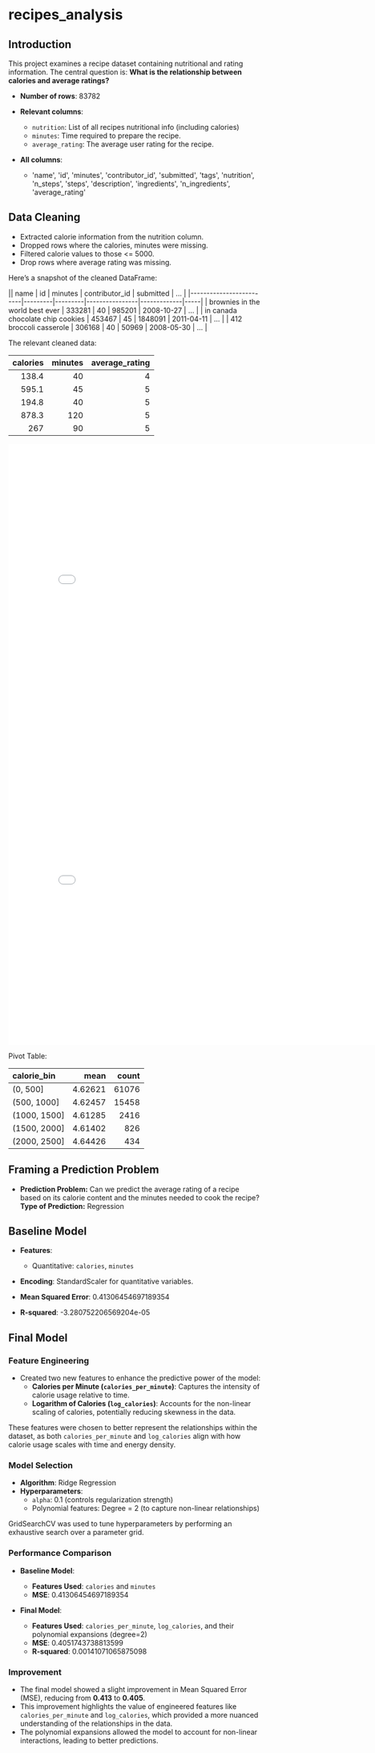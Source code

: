 # recipes_analysis
## Introduction
This project examines a recipe dataset containing nutritional and rating information. 
The central question is: **What is the relationship between calories and average ratings?**

- **Number of rows**: 83782  
- **Relevant columns**:  
  - `nutrition`: List of all recipes nutritional info (including calories)
  - `minutes`: Time required to prepare the recipe.  
  - `average_rating`: The average user rating for the recipe.

- **All columns**:  
  - 'name', 'id', 'minutes', 'contributor_id', 'submitted', 'tags',
       'nutrition', 'n_steps', 'steps', 'description', 'ingredients',
       'n_ingredients', 'average_rating'
       
## Data Cleaning
- Extracted calorie information from the nutrition column.
- Dropped rows where the calories, minutes were missing.
- Filtered  calorie values  to those <= 5000.
- Drop rows where average rating was missing.

Here’s a snapshot of the cleaned DataFrame:

|| name                    | id      | minutes | contributor_id | submitted   | ... |
|-------------------------|---------|---------|----------------|-------------|-----|
| brownies in the world best ever | 333281  | 40      | 985201         | 2008-10-27  | ... |
| in canada chocolate chip cookies | 453467  | 45      | 1848091        | 2011-04-11  | ... |
| 412 broccoli casserole   | 306168  | 40      | 50969          | 2008-05-30  | ... |

The relevant cleaned data:

|   calories |   minutes |   average_rating |
|-----------:|----------:|-----------------:|
|      138.4 |        40 |                4 |
|      595.1 |        45 |                5 |
|      194.8 |        40 |                5 |
|      878.3 |       120 |                5 |
|      267   |        90 |                5 |

<iframe
  src="dist_cals_plot.html"
  width="800"
  height="600"
  frameborder="0"
></iframe>

<iframe
  src="scatter_plot.html"
  width="800"
  height="600"
  frameborder="0"
></iframe>

Pivot Table:

| calorie_bin   |    mean |   count |
|:--------------|--------:|--------:|
| (0, 500]      | 4.62621 |   61076 |
| (500, 1000]   | 4.62457 |   15458 |
| (1000, 1500]  | 4.61285 |    2416 |
| (1500, 2000]  | 4.61402 |     826 |
| (2000, 2500]  | 4.64426 |     434 |

## Framing a Prediction Problem

- **Prediction Problem:** Can we predict the average rating of a recipe based on its calorie content and the minutes needed to cook the recipe?
**Type of Prediction:** Regression

## Baseline Model
- **Features**:  
  - Quantitative: `calories`, `minutes`  
- **Encoding**: StandardScaler for quantitative variables.

- **Mean Squared Error**: 0.41306454697189354
- **R-squared**: -3.280752206569204e-05

## Final Model

### **Feature Engineering**
- Created two new features to enhance the predictive power of the model:
  - **Calories per Minute (`calories_per_minute`)**: Captures the intensity of calorie usage relative to time.
  - **Logarithm of Calories (`log_calories`)**: Accounts for the non-linear scaling of calories, potentially reducing skewness in the data.
  
These features were chosen to better represent the relationships within the dataset, as both `calories_per_minute` and `log_calories` align with how calorie usage scales with time and energy density.

### **Model Selection**
- **Algorithm**: Ridge Regression  
- **Hyperparameters**:  
  - `alpha`: 0.1 (controls regularization strength)  
  - Polynomial features: Degree = 2 (to capture non-linear relationships)  

GridSearchCV was used to tune hyperparameters by performing an exhaustive search over a parameter grid.

### **Performance Comparison**
- **Baseline Model**:
  - **Features Used**: `calories` and `minutes`  
  - **MSE**: 0.41306454697189354  

- **Final Model**:
  - **Features Used**: `calories_per_minute`, `log_calories`, and their polynomial expansions (degree=2)  
  - **MSE**: 0.4051743738813599
  - **R-squared**: 0.00141071065875098

### **Improvement**
- The final model showed a slight improvement in Mean Squared Error (MSE), reducing from **0.413** to **0.405**.  
- This improvement highlights the value of engineered features like `calories_per_minute` and `log_calories`, which provided a more nuanced understanding of the relationships in the data.  
- The polynomial expansions allowed the model to account for non-linear interactions, leading to better predictions.
